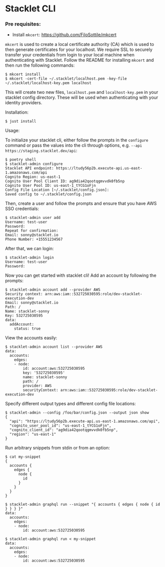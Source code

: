 # Stacklet CLI


### Pre requisites:

- Install `mkcert`: https://github.com/FiloSottile/mkcert

`mkcert` is used to create a local certificate authority (CA) which is used to then generate
certificates for your localhost. We require SSL to securely transfer your credentials from
login to your local machine when authenticating with Stacklet. Follow the README for installing
`mkcert` and then run the following commands:

```
$ mkcert install
$ mkcert -cert-file ~/.stacklet/localhost.pem -key-file ~/.stacklet/localhost-key.pem localhost
```

This will create two new files, `localhost.pem` and `localhost-key.pem` in your stacklet config
directory. These will be used when authenticating with your identity providers.


Installation:

```
$ just install
```

Usage:

To initialize your stacklet cli, either follow the prompts in the `configure` command or pass
the values into the cli through options, e.g. `--api https://staging.stacklet.dev/api`:

```
$ poetry shell
$ stacklet-admin configure
Stacklet API endpoint: https://ltudy56p2b.execute-api.us-east-1.amazonaws.com/api
Cognito Region: us-east-1
Cognito User Pool Client ID: ag9dia42qootqgmvvdk0fb5np
Cognito User Pool ID: us-east-1_tYCG1oFjn
Config File Location [~/.stacklet/config.json]:
Saved config to ~/.stacklet/config.json
```

Then, create a user and follow the prompts and ensure that you have AWS SSO credentials:

```
$ stacklet-admin user add
Username: test-user
Password:
Repeat for confirmation:
Email: sonny@stacklet.io
Phone Number: +15551234567
```

After that, we can login:

```
$ stacklet-admin login
Username: test-user
Password:
```

Now you can get started with stacklet cli! Add an account by following the prompts:

```
$ stacklet-admin account add --provider AWS
Security context: arn:aws:iam::532725030595:role/dev-stacklet-execution-dev
Email: sonny@stacklet.io
Path: /
Name: stacklet-sonny
Key: 532725030595
data:
  addAccount:
    status: true
```

View the accounts easily:

```
$ stacklet-admin account list --provider AWS
data:
  accounts:
    edges:
    - node:
        id: account:aws:532725030595
        key: '532725030595'
        name: stacklet-sonny
        path: /
        provider: AWS
        securityContext: arn:aws:iam::532725030595:role/dev-stacklet-execution-dev
```

Specify different output types and different config file locations:

```
$ stacklet-admin --config /foo/bar/config.json --output json show
{
  "api": "https://ltudy56p2b.execute-api.us-east-1.amazonaws.com/api",
  "cognito_user_pool_id": "us-east-1_tYCG1oFjn",
  "cognito_client_id": "ag9dia42qootqgmvvdk0fb5np",
  "region": "us-east-1"
}
```

Run arbitrary snippets from stdin or from an option:

```
$ cat my-snippet
{
  accounts {
    edges {
      node {
        id
      }
    }
  }
}
```

```
$ stacklet-admin graphql run --snippet "{ accounts { edges { node { id } } } }"
data:
  accounts:
    edges:
    - node:
        id: account:aws:532725030595

$ stacklet-admin graphql run < my-snippet
data:
  accounts:
    edges:
    - node:
        id: account:aws:532725030595
```
